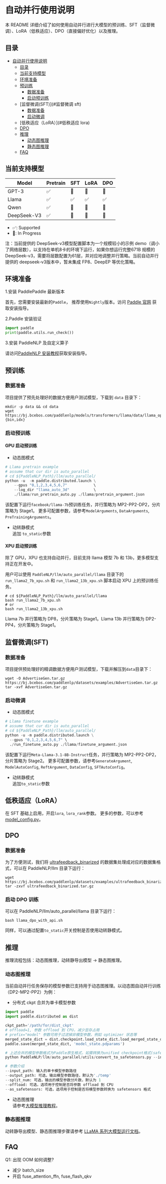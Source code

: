 # 自动并行使用说明
本 README 详细介绍了如何使用自动并行进行大模型的预训练、SFT（监督微调）、LoRA（低秩适应）、DPO（直接偏好优化）以及推理。

## 目录
- [自动并行使用说明](#自动并行使用说明)
  - [目录](#目录)
  - [当前支持模型](#当前支持模型)
  - [环境准备](#环境准备)
  - [预训练](#预训练)
    - [数据准备](#数据准备)
    - [启动预训练](#启动预训练)
  - [监督微调(SFT)](#监督微调 sft)
    - [数据准备](#数据准备-1)
    - [启动微调](#启动微调)
  - [低秩适应（LoRA）](#低秩适应 lora)
  - [DPO](#dpo)
  - [推理](#推理)
    - [动态图推理](#动态图推理)
    - [静态图推理](#静态图推理)
  - [FAQ](#faq)

## 当前支持模型
| Model | Pretrain | SFT |  LoRA | DPO |
|-------|----------|-----|-----|-----|
| GPT-3 |    ✅    |  🚧   |  🚧  | 🚧   |
| Llama |    ✅    |  ✅   |  ✅  | ✅   |
| Qwen  |    ✅    |  🚧   |  🚧  | 🚧   |
| DeepSeek-V3| ✅   |  🚧   |  🚧  | 🚧   |

- ✅: Supported
- 🚧: In Progress

注：当前提供的 DeepSeek-v3模型配置脚本为一个规模较小的示例 demo（调小了网络层数），以支持在单机8卡的环境下运行，如果你想运行完整671B 规模的 DeepSeek-v3，需要将层数配置为61层，并对应地调整并行策略。当前自动并行提供的 deepseek-v3版本中，暂未集成 FP8、DeepEP 等优化策略。

## 环境准备

1.安装 PaddlePaddle 最新版本

首先，您需要安装最新的`Paddle`， 推荐使用`Nightly`版本。访问 [Paddle 官网](https://www.paddlepaddle.org.cn/install/quick?docurl=undefined) 获取安装指导。

2.Paddle 安装验证

```python
import paddle
print(paddle.utils.run_check())
```
3.安装 PaddleNLP 及自定义算子

请访问[PaddleNLP 安装教程](https://github.com/PaddlePaddle/PaddleNLP/blob/develop/docs/zh/get_started/installation.rst)获取安装指导。


## 预训练

### 数据准备

项目提供了预先处理好的数据方便用户测试模型，下载到 `data` 目录下：

```shell
mkdir -p data && cd data
wget https://bj.bcebos.com/paddlenlp/models/transformers/llama/data/llama_openwebtext_100k.{bin,idx}
```

### 启动预训练

#### GPU 启动预训练

- 动态图模式

```python
# Llama pretrain example
# assume that cur dir is auto_parallel
# cd ${PaddleNLP_Path}/llm/auto_parallel/
python -u  -m paddle.distributed.launch \
    --gpus "0,1,2,3,4,5,6,7"            \
    --log_dir "llama_auto_3d"           \
    ./llama/run_pretrain_auto.py ./llama/pretrain_argument.json
```

该配置下运行`facebook/llama-7b`预训练任务，并行策略为 MP2-PP2-DP2，分片策略为 Stage1。
更多可配置参数，请参考`ModelArguments`, `DataArguments`, `PreTrainingArguments`。

- 动转静模式
<br>追加 `to_static`参数

#### XPU 启动预训练

除了 GPU，XPU 也支持自动并行，目前支持 llama 模型 7b 和 13b，更多模型支持正在开发中。

用户可以使用 `PaddleNLP/llm/auto_parallel/llama` 目录下的 `run_llama2_7b_xpu.sh` 和 `run_llama2_13b_xpu.sh` 脚本启动 XPU 上的预训练任务。

```shell
# cd ${PaddleNLP_Path}/llm/auto_parallel/llama
bash run_llama2_7b_xpu.sh
# or
bash run_llama2_13b_xpu.sh
```

Llama 7b 并行策略为 DP8，分片策略为 Stage1。Llama 13b 并行策略为 DP2-PP4，分片策略为 Stage1。


## 监督微调(SFT)
### 数据准备

项目提供预处理好的精调数据方便用户测试模型，下载并解压到`data`目录下：

```shell
wget -O AdvertiseGen.tar.gz https://bj.bcebos.com/paddlenlp/datasets/examples/AdvertiseGen.tar.gz
tar -xvf AdvertiseGen.tar.gz
```

### 启动微调

- 动态图模式
```python
# Llama finetune example
# assume that cur dir is auto_parallel
# cd ${PaddleNLP_Path}/llm/auto_parallel/
python -u -m paddle.distributed.launch \
  --gpus "0,1,2,3,4,5,6,7" \
  ./run_finetune_auto.py ./llama/finetune_argument.json
```
该配置下运行`Meta-Llama-3.1-8B-Instruct`任务，并行策略为 MP2-PP2-DP2，分片策略为 Stage2。
更多可配置参数，请参考`GenerateArgument`, `ModelAutoConfig`, `ReftArgument`, `DataConfig`, `SFTAutoConfig`。

- 动转静模式
<br>追加`to_static`参数

## 低秩适应（LoRA）
在 SFT 基础上启用，开启`lora`, `lora_rank`参数。
更多的参数，可以参考[model_config.py](https://github.com/PaddlePaddle/PaddleNLP/blob/develop/paddlenlp/trl/model_config.py)。

## DPO
### 数据准备
为了方便测试，我们将 [ultrafeedback_binarized](https://huggingface.co/datasets/HuggingFaceH4/ultrafeedback_binarized) 的数据集处理成对应的数据集格式，可以在 PaddleNLP/llm 目录下运行：
```shell
wget https://bj.bcebos.com/paddlenlp/datasets/examples/ultrafeedback_binarized.tar.gz
tar -zxvf ultrafeedback_binarized.tar.gz
```

### 启动 DPO 训练
可以在 PaddleNLP/llm/auto_parallel/llama 目录下运行：
```shell
bash llama_dpo_with_api.sh
```
同样，可以通过配置`to_static`开关控制是否使用动转静模式。

## 推理
推理流程包括：动态图推理，动转静导出模型 -> 静态图推理。

### 动态图推理
当前自动并行任务保存的模型参数已支持用于动态图推理。以动态图自动并行训练（DP2-MP2-PP2）为例：
- 分布式 ckpt 合并为单卡模型参数

```python
import paddle
import paddle.distributed as dist

ckpt_path='/path/for/dist_ckpt'
# offload=1, 参数 offload 到 CPU，减少显存占用
# prefix="model" 参数可用于过滤掉非模型参数，例如 optimizer 状态等
merged_state_dict = dist.checkpoint.load_state_dict.load_merged_state_dict(ckpt_path, offload=1, prefix="model")
paddle.save(merged_state_dict, 'model_state.pdparams')

# 上述合并的模型参数格式为Paddle原生格式，如需转换为unified checkpoint格式(safetensors)，或需获取模型参数的index文件，继续执行如下代码：
python PaddleNLP/llm/auto_parallel/utils/convert_to_safetensors.py --input_path input_path  [--output_path output_path] [--split_num split_num] [--offload] [--as_safetensors]

# 参数介绍
--input_path: 输入的单卡模型参数路径
--output_path: 可选，输出模型参数路径，默认为'./temp'
--split_num: 可选，输出的模型参数分片数，默认为 1
--offload: 可选，选项用于控制是否将参数 offload 到 CPU
--as_safetensors: 可选，选项用于控制是否将模型参数转换为 safetensors 格式
```

- 动态图推理
<br>请参考[大模型推理教程](https://github.com/PaddlePaddle/PaddleNLP/blob/develop/llm/docs/predict/inference.md)。

### 静态图推理
动转静导出模型、静态图推理步骤请参考 [LLaMA 系列大模型运行文档](https://github.com/PaddlePaddle/PaddleNLP/blob/develop/llm/docs/predict/llama.md)。

## FAQ

Q1: 出现 OOM 如何调整?
- 减少 batch_size
- 开启 fuse_attention_ffn, fuse_flash_qkv
